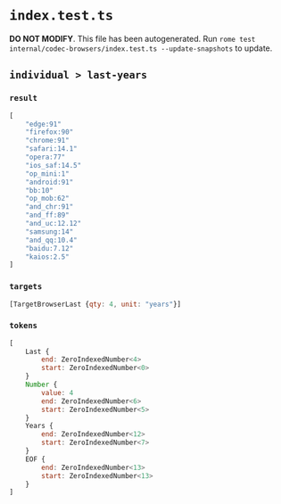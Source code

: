 # `index.test.ts`

**DO NOT MODIFY**. This file has been autogenerated. Run `rome test internal/codec-browsers/index.test.ts --update-snapshots` to update.

## `individual > last-years`

### `result`

```javascript
[
	"edge:91"
	"firefox:90"
	"chrome:91"
	"safari:14.1"
	"opera:77"
	"ios_saf:14.5"
	"op_mini:1"
	"android:91"
	"bb:10"
	"op_mob:62"
	"and_chr:91"
	"and_ff:89"
	"and_uc:12.12"
	"samsung:14"
	"and_qq:10.4"
	"baidu:7.12"
	"kaios:2.5"
]
```

### `targets`

```javascript
[TargetBrowserLast {qty: 4, unit: "years"}]
```

### `tokens`

```javascript
[
	Last {
		end: ZeroIndexedNumber<4>
		start: ZeroIndexedNumber<0>
	}
	Number {
		value: 4
		end: ZeroIndexedNumber<6>
		start: ZeroIndexedNumber<5>
	}
	Years {
		end: ZeroIndexedNumber<12>
		start: ZeroIndexedNumber<7>
	}
	EOF {
		end: ZeroIndexedNumber<13>
		start: ZeroIndexedNumber<13>
	}
]
```
